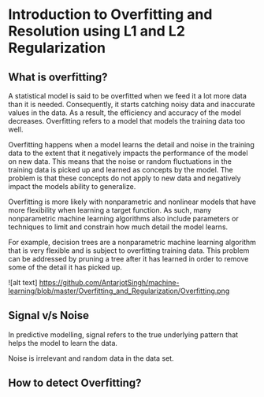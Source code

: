 # Introduction to Overfitting and Resolution using L1 and L2 Regularization 

## What is overfitting?

A statistical model is said to be overfitted when we feed it a lot more data than it is needed. Consequently, it starts catching noisy data and inaccurate values in the data. As a result, the efficiency and accuracy of the model decreases.
Overfitting refers to a model that models the training data too well.

Overfitting happens when a model learns the detail and noise in the training data to the extent that it negatively impacts the performance of the model on new data. This means that the noise or random fluctuations in the training data is picked up and learned as concepts by the model. The problem is that these concepts do not apply to new data and negatively impact the models ability to generalize.

Overfitting is more likely with nonparametric and nonlinear models that have more flexibility when learning a target function. As such, many nonparametric machine learning algorithms also include parameters or techniques to limit and constrain how much detail the model learns.

For example, decision trees are a nonparametric machine learning algorithm that is very flexible and is subject to overfitting training data. This problem can be addressed by pruning a tree after it has learned in order to remove some of the detail it has picked up.

![alt text] https://github.com/AntarjotSingh/machine-learning/blob/master/Overfitting_and_Regularization/Overfitting.png

## Signal v/s Noise

In predictive modelling, signal refers to the true underlying pattern that helps the model to learn the data.

Noise is irrelevant and random data in the data set.


## How to detect Overfitting?
